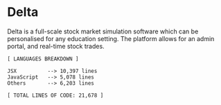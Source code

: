 # Delta
Delta is a full-scale stock market simulation software which can be personalised for any education setting. The platform allows for an admin portal, and real-time stock trades.

 <!-- LANGUAGES BREAKDOWN START -->
```
[ LANGUAGES BREAKDOWN ]

JSX          --> 10,397 lines
JavaScript   --> 5,078 lines
Others       --> 6,203 lines

[ TOTAL LINES OF CODE: 21,678 ]
```
<!-- LANGUAGES BREAKDOWN END -->
